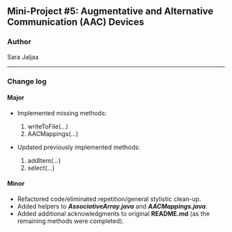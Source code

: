 ## Mini-Project #5: Augmentative and Alternative Communication (AAC) Devices

### Author
Sara Jaljaa

---

### Change log

#### Major

- Implemented missing methods:
    1) writeToFile(...)
    2) AACMappings(...)

- Updated previously implemented methods:
    1) addItem(...)
    2) select(...)

#### Minor

- Refactored code/eliminated repetition/general stylistic clean-up.
- Added helpers to ***AssociativeArray.java*** and ***AACMappings.java***.
- Added additional acknowledgments to original **README.md** (as the remaining methods were completed).